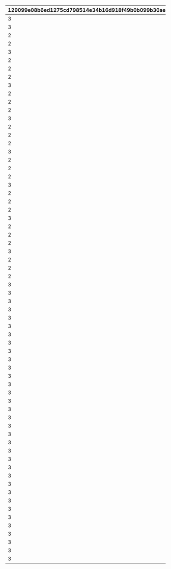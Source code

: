 |129099e08b6ed1275cd798514e34b16d918f49b0b099b30aeecd88103bbfdbe3|6284ef37e4ebcd90e6d8284b2d4ba5c98a5716181a4002e564c1a8d731f7e33f|c23bf2f6f572b45a419fe3cd88994d480234b39899324950008425883f1314f0|4e27fb782a6f0c5886fabb1c1969bf31e8db849631d4682f362256274149bf62|9c59764c5c0151bda55044dc7cd246b98247f90949085e3d94bec2bec4ae3da7|8f3adaf84a65f42e717fa277f4e00e533635b7ad2c0aa8b0e56abad6e58ef7a1|98b6d67f0753c5a109d4f9d3fbb13e39a1ad81cae9d4746fdd1a16c08f556f9f|5644157a0f5990a0a4ef6924d23b72344b16b0c6c3e9fad29efde4752d8def85|af380c0aa5f2e5c48ec2e0d8ea852adca45beace5b8e44cc8ba7125620d9b905|bc061636b12fe1562b6d2140ca2481e306d111156e6abd33e3c1a358b9d5d24d|
| --- | --- | --- | --- | --- | --- | --- | --- | --- | --- |
|3|0|0|111|25101|5000000|101|2|0|0|
|3|0|0|211|25101|5000000|201|2|0|0|
|2|0|0|311|25101|5500000|301|2|0|0|
|2|0|0|411|25101|5500000|401|2|0|0|
|3|0|0|511|25101|6000000|501|2|0|0|
|2|0|0|611|25101|6000000|601|2|0|0|
|2|0|0|711|25101|6500000|701|2|0|0|
|2|0|0|811|25101|6500000|801|2|0|0|
|3|0|0|911|25101|7000000|901|2|0|0|
|2|0|0|1011|25101|7000000|1001|2|0|0|
|2|0|1112|1111|25101|7500000|1101|2|0|0|
|2|0|1212|1211|25101|7500000|1201|2|0|0|
|3|0|0|1311|25101|8000000|1301|2|0|0|
|2|0|0|1411|25101|8000000|1401|2|0|0|
|2|0|0|1511|25101|8500000|1501|2|0|0|
|2|0|0|1611|25101|8500000|1601|2|0|0|
|3|0|0|1711|25101|9000000|1701|2|0|0|
|2|0|1812|1811|25101|9000000|1801|2|0|0|
|2|0|0|1911|25101|9500000|1901|2|0|0|
|2|0|0|2011|25101|9500000|2001|2|0|0|
|3|0|0|2111|25101|10000000|2101|2|0|0|
|2|0|0|2211|25101|10000000|2201|2|0|0|
|2|0|0|2311|25101|10500000|2301|2|0|0|
|2|0|0|2411|25101|10500000|2401|2|0|0|
|3|0|0|2511|25101|11000000|2501|2|0|0|
|2|0|2612|2611|25101|11000000|2601|2|0|0|
|2|0|2712|2711|25101|11500000|2701|2|0|0|
|2|0|2812|2811|25101|11500000|2801|2|0|0|
|3|0|0|2911|25101|12000000|2901|2|0|0|
|2|0|3012|3011|25101|12000000|3001|2|0|0|
|2|0|0|3111|25101|12500000|3101|2|0|0|
|2|0|0|3211|25101|12500000|3201|2|0|0|
|3|0|0|3311|25101|13000000|3301|2|0|0|
|3|0|0|3411|25101|13000000|3401|2|0|0|
|3|0|0|3511|25101|13500000|3501|2|0|0|
|3|0|0|3611|25101|13500000|3601|2|0|0|
|3|0|0|3711|25101|13500000|3701|2|0|0|
|3|0|3812|3811|25101|14000000|3801|2|0|0|
|3|0|0|3911|25101|14000000|3901|2|0|0|
|3|0|0|4011|25101|14000000|4001|2|0|0|
|3|0|0|4111|25101|14500000|4101|2|0|0|
|3|0|4212|4211|25101|14500000|4201|2|0|0|
|3|0|0|4311|25101|14500000|4301|2|0|0|
|3|0|0|4411|25101|15000000|4401|2|0|0|
|3|0|0|4511|25101|15000000|4501|2|0|0|
|3|0|0|4611|25101|15000000|4601|2|0|0|
|3|0|0|4711|25101|15500000|4701|2|0|0|
|3|0|0|4811|25101|15500000|4801|2|0|0|
|3|0|0|4911|25101|15500000|4901|2|0|0|
|3|0|0|5011|25101|16000000|5001|2|0|0|
|3|0|0|5111|25101|16000000|5101|2|0|0|
|3|0|0|5211|25101|16000000|5201|2|0|0|
|3|0|0|5311|25101|16500000|5301|2|0|0|
|3|0|5412|5411|25101|16500000|5401|2|0|0|
|3|0|0|5511|25101|16500000|5501|2|0|0|
|3|0|0|5611|25101|17000000|5601|2|0|0|
|3|0|0|5711|25101|17000000|5701|2|0|0|
|3|0|0|5811|25101|17000000|5801|2|0|0|
|3|0|0|5911|25101|17500000|5901|2|0|0|
|3|0|0|6011|25101|17500000|6001|2|0|0|
|3|0|0|6111|25101|17500000|6101|2|0|0|
|3|0|6212|6211|25101|18000000|6201|2|0|0|
|3|0|0|6311|25101|18000000|6301|2|0|0|
|3|0|0|6411|25101|18000000|6401|2|0|0|
|3|0|0|6511|25101|18500000|6501|2|0|0|
|3|0|0|6611|25101|18500000|6601|2|0|0|